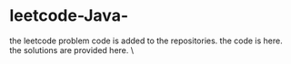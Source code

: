 # leetcode-Java-
the leetcode problem code is added to the repositories.
the code is here.
the solutions are provided here.
\


